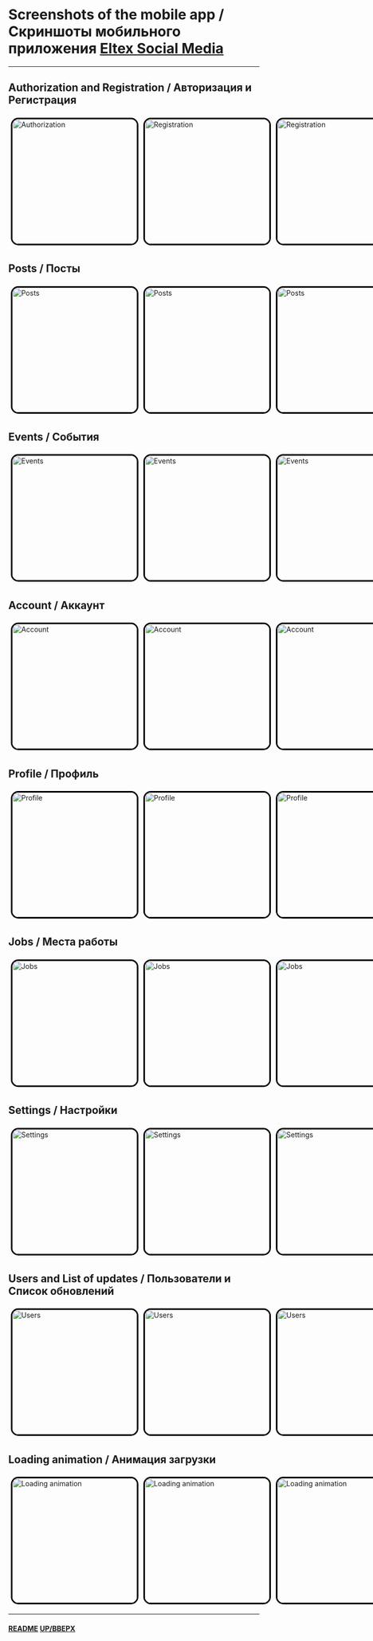 <a name="images"></a>
# Screenshots of the mobile app / Скриншоты мобильного приложения [**Eltex Social Media**](https://github.com/LebedevSergeyVach/EltexSocialMedia/)
<a name="up"></a>

---

## Authorization and Registration / Авторизация и Регистрация

<div style="display: flex; justify-content: space-between; align-items: center;">
  <img src="../assets/media/application/authorization.jpg" alt="Authorization" style="width: 250px; margin: 5px; border: 3px solid #000000; border-radius: 15px;" />
  <img src="../assets/media/application/registration.jpg" alt="Registration" style="width: 250px; margin: 5px; border: 3px solid #000000; border-radius: 15px;" />
  <img src="../assets/media/application/registrationSamurai.jpg" alt="Registration" style="width: 250px; margin: 5px; border: 3px solid #000000; border-radius: 15px;" />
</div>

## Posts / Посты

<div style="display: flex; justify-content: space-between; align-items: center;">
  <img src="../assets/media/application/posts.jpg" alt="Posts" style="width: 250px; margin: 5px; border: 3px solid #000000; border-radius: 15px;" />
  <img src="../assets/media/application/newPostCyberpunk.jpg" alt="Posts" style="width: 250px; margin: 5px; border: 3px solid #000000; border-radius: 15px;" />
  <img src="../assets/media/application/newPostsLoading.jpg" alt="Posts" style="width: 250px; margin: 5px; border: 3px solid #000000; border-radius: 15px;" />
</div>

## Events / События

<div style="display: flex; justify-content: space-between; align-items: center;">
  <img src="../assets/media/application/events.jpg" alt="Events" style="width: 250px; margin: 5px; border: 3px solid #000000; border-radius: 15px;" />
  <img src="../assets/media/application/newEvent.jpg" alt="Events" style="width: 250px; margin: 5px; border: 3px solid #000000; border-radius: 15px;" />
  <img src="../assets/media/application/newEventImage.jpg" alt="Events" style="width: 250px; margin: 5px; border: 3px solid #000000; border-radius: 15px;" />
</div>

## Account / Аккаунт

<div style="display: flex; justify-content: space-between; align-items: center;">
  <img src="../assets/media/application/account.jpg" alt="Account" style="width: 250px; margin: 5px; border: 3px solid #000000; border-radius: 15px;" />
  <img src="../assets/media/application/accountEvents.jpg" alt="Account" style="width: 250px; margin: 5px; border: 3px solid #000000; border-radius: 15px;" />
  <img src="../assets/media/application/exitAccount.jpg" alt="Account" style="width: 250px; margin: 5px; border: 3px solid #000000; border-radius: 15px;" />
</div>

## Profile / Профиль

<div style="display: flex; justify-content: space-between; align-items: center;">
  <img src="../assets/media/application/profile.jpg" alt="Profile" style="width: 250px; margin: 5px; border: 3px solid #000000; border-radius: 15px;" />
  <img src="../assets/media/application/profilePosts.jpg" alt="Profile" style="width: 250px; margin: 5px; border: 3px solid #000000; border-radius: 15px;" />
  <img src="../assets/media/application/profileEvents.jpg" alt="Profile" style="width: 250px; margin: 5px; border: 3px solid #000000; border-radius: 15px;" />
</div>

## Jobs / Места работы

<div style="display: flex; justify-content: space-between; align-items: center;">
  <img src="../assets/media/application/jobs.jpg" alt="Jobs" style="width: 250px; margin: 5px; border: 3px solid #000000; border-radius: 15px;" />
  <img src="../assets/media/application/newJob.jpg" alt="Jobs" style="width: 250px; margin: 5px; border: 3px solid #000000; border-radius: 15px;" />
  <img src="../assets/media/application/newJobDate.jpg" alt="Jobs" style="width: 250px; margin: 5px; border: 3px solid #000000; border-radius: 15px;" />
</div>

## Settings / Настройки

<div style="display: flex; justify-content: space-between; align-items: center;">
  <img src="../assets/media/application/settings.jpg" alt="Settings" style="width: 250px; margin: 5px; border: 3px solid #000000; border-radius: 15px;" />
  <img src="../assets/media/application/settingsCache.jpg" alt="Settings" style="width: 250px; margin: 5px; border: 3px solid #000000; border-radius: 15px;" />
  <img src="../assets/media/application/settings_light_en.jpg" alt="Settings" style="width: 250px; margin: 5px; border: 3px solid #000000; border-radius: 15px;" />
</div>

## Users and List of updates / Пользователи и Список обновлений

<div style="display: flex; justify-content: space-between; align-items: center;">
  <img src="../assets/media/application/skeleton.jpg" alt="Users" style="width: 250px; margin: 5px; border: 3px solid #000000; border-radius: 15px;" />
  <img src="../assets/media/application/users.jpg" alt="Users" style="width: 250px; margin: 5px; border: 3px solid #000000; border-radius: 15px;" />
  <img src="../assets/media/application/updates.jpg" alt="Users" style="width: 250px; margin: 5px; border: 3px solid #000000; border-radius: 15px;" />
</div>

## Loading animation / Анимация загрузки

<div style="display: flex; justify-content: space-between; align-items: center;">
  <img src="../assets/media/application/splashScreen.jpg" alt="Loading animation" style="width: 250px; margin: 5px; border: 3px solid #000000; border-radius: 15px;" />
  <img src="../assets/media/application/skeletonLayout.jpg" alt="Loading animation" style="width: 250px; margin: 5px; border: 3px solid #000000; border-radius: 15px;" />
  <img src="../assets/media/application/skeletonProfile.jpg" alt="Loading animation" style="width: 250px; margin: 5px; border: 3px solid #000000; border-radius: 15px;" />
</div>

---

#### [README](README.md) [UP/ВВЕРХ](#up)
